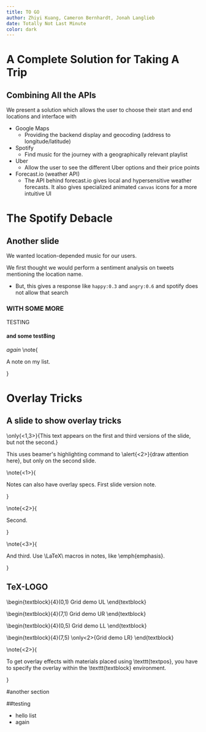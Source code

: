 ```yaml
---
title: TO GO
author: Zhiyi Kuang, Cameron Bernhardt, Jonah Langlieb
date: Totally Not Last Minute
color: dark
---
```


# A Complete Solution for Taking A Trip


## Combining All the APIs
We present a solution which allows the user to choose their start and end locations and interface with

- Google Maps
    * Providing the backend display and geocoding (address to longitude/latitude)
- Spotify
    * Find music for the journey with a geographically relevant playlist
- Uber
    * Allow the user to see the different Uber options and their price points
- Forecast.io (weather API)
    * The API behind forecast.io gives local and hypersensitive weather forecasts. It also gives specialized animated `canvas` icons for a more intuitive UI

# The Spotify Debacle

## Another slide
We wanted location-depended music for our users. 

We first thought we would perform a sentiment analysis on tweets mentioning the location name.
+ But, this gives a response like `happy:0.3` and `angry:0.6` and spotify does not allow that search

### WITH SOME MORE
TESTING

#### and some test8ing
*again*
\note{

A note on my list.

}


# Overlay Tricks

## A slide to show overlay tricks

\only{<1,3>}{This text appears on the first and third versions of the slide, but not the second.}

This uses beamer's highlighting command to \alert{<2>}{draw attention here}, but only on the second slide.

\note{<1>}{

Notes can also have overlay specs. First slide version note.

}

\note{<2>}{

Second.

}

\note{<3>}{

And third. Use \LaTeX\ macros in notes, like \emph{emphasis}.

}

## TeX-LOGO

\begin{textblock}{4}(0,1)
Grid demo UL
\end{textblock}

\begin{textblock}{4}(7,1)
Grid demo UR
\end{textblock}

\begin{textblock}{4}(0,5)
Grid demo LL
\end{textblock}

\begin{textblock}{4}(7,5)
\only<2>{Grid demo LR}
\end{textblock}

\note{<2>}{

To get overlay effects with materials placed using \texttt{textpos}, you have to specify the overlay within the \texttt{textblock} environment.

}

#another section

##testing
 - hello list
 - again
